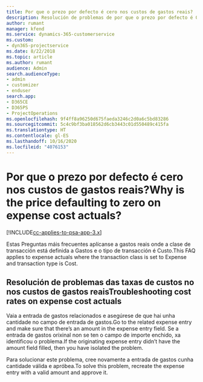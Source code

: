 ```yaml
---
title: Por que o prezo por defecto é cero nos custos de gastos reais?
description: Resolución de problemas de por que o prezo por defecto é 0 nos custos de gastos reais.
author: rumant
manager: kfend
ms.service: dynamics-365-customerservice
ms.custom:
- dyn365-projectservice
ms.date: 8/22/2018
ms.topic: article
ms.author: rumant
audience: Admin
search.audienceType:
- admin
- customizer
- enduser
search.app:
- D365CE
- D365PS
- ProjectOperations
ms.openlocfilehash: 9f4ff8a96250d675faeda3246c2d0a6c5bd83286
ms.sourcegitcommit: 5c4c9bf3ba018562d6cb3443c01d550489c415fa
ms.translationtype: HT
ms.contentlocale: gl-ES
ms.lasthandoff: 10/16/2020
ms.locfileid: "4076153"
---
```

# <a name="why-is-the-price-defaulting-to-zero-on-expense-cost-actuals"></a><span data-ttu-id="37304-103">Por que o prezo por defecto é cero nos custos de gastos reais?</span><span class="sxs-lookup"><span data-stu-id="37304-103">Why is the price defaulting to zero on expense cost actuals?</span></span>

[!INCLUDE[cc-applies-to-psa-app-3.x](../includes/cc-applies-to-psa-app-3x.md)]

<span data-ttu-id="37304-104">Estas Preguntas máis frecuentes aplícanse a gastos reais onde a clase de transacción está definida a Gastos e o tipo de transacción é Custo.</span><span class="sxs-lookup"><span data-stu-id="37304-104">This FAQ applies to expense actuals where the transaction class is set to Expense and transaction type is Cost.</span></span>

## <a name="troubleshooting-cost-rates-on-expense-cost-actuals"></a><span data-ttu-id="37304-105">Resolución de problemas das taxas de custos no nos custos de gastos reais</span><span class="sxs-lookup"><span data-stu-id="37304-105">Troubleshooting cost rates on expense cost actuals</span></span>

<span data-ttu-id="37304-106">Vaia a entrada de gastos relacionados e asegúrese de que hai unha cantidade no campo de entrada de gastos.</span><span class="sxs-lookup"><span data-stu-id="37304-106">Go to the related expense entry and make sure that there’s an amount in the expense entry field.</span></span> <span data-ttu-id="37304-107">Se a entrada de gastos orixinal non se ten o campo de importe enchido, xa identificou o problema.</span><span class="sxs-lookup"><span data-stu-id="37304-107">If the originating expense entry didn’t have the amount field filled, then you have isolated the problem.</span></span>
 
<span data-ttu-id="37304-108">Para solucionar este problema, cree novamente a entrada de gastos cunha cantidade válida e apróbea.</span><span class="sxs-lookup"><span data-stu-id="37304-108">To solve this problem, recreate the expense entry with a valid amount and approve it.</span></span>
